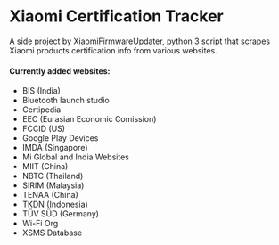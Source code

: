 # Xiaomi Certification Tracker
A side project by XiaomiFirmwareUpdater, python 3 script that scrapes Xiaomi products certification info from various websites.

#### Currently added websites:
- BIS (India)
- Bluetooth launch studio
- Certipedia
- EEC (Eurasian Economic Comission)
- FCCID (US)
- Google Play Devices
- IMDA (Singapore) 
- Mi Global and India Websites
- MIIT (China)
- NBTC (Thailand)
- SIRIM (Malaysia)
- TENAA (China)
- TKDN (Indonesia)
- TÜV SÜD (Germany)
- Wi-Fi Org
- XSMS Database
